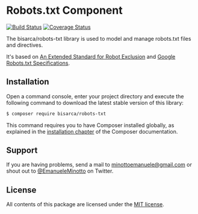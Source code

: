 Robots.txt Component
====================

[![Build Status](https://img.shields.io/travis/bisarca/robots-txt.svg)](https://travis-ci.org/bisarca/robots-txt)
[![Coverage Status](https://img.shields.io/coveralls/bisarca/robots-txt.svg)](https://coveralls.io/github/bisarca/robots-txt)

The bisarca/robots-txt library is used to model and manage robots.txt files and
directives.

It's based on [An Extended Standard for Robot Exclusion](http://www.conman.org/people/spc/robots2.html) and [Google Robots.txt Specifications](https://developers.google.com/webmasters/control-crawl-index/docs/robots_txt).

Installation
------------

Open a command console, enter your project directory and execute the
following command to download the latest stable version of this library:

```bash
$ composer require bisarca/robots-txt
```

This command requires you to have Composer installed globally, as explained
in the [installation chapter](https://getcomposer.org/doc/00-intro.md) of the Composer documentation.

Support
-------

If you are having problems, send a mail to minottoemanuele@gmail.com or shout
out to [@EmanueleMinotto](https://twitter.com/EmanueleMinotto) on Twitter.

License
-------

All contents of this package are licensed under the [MIT license](LICENSE).

